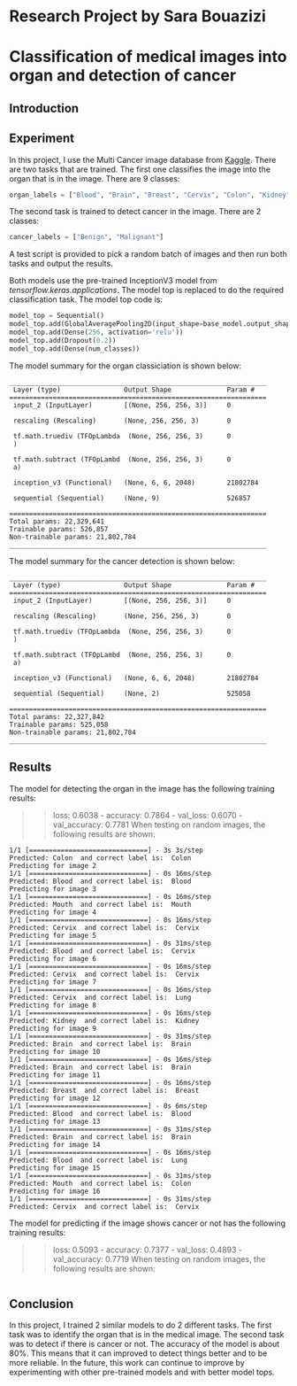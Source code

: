 # Research Project by Sara Bouazizi
# Classification of medical images into organ and detection of cancer

## Introduction

## Experiment

In this project, I use the Multi Cancer image database from [Kaggle](https://www.kaggle.com/datasets/obulisainaren/multi-cancer).
There are two tasks that are trained. The first one classifies the image into the organ that is in the image. There are 9 classes: 
```python
organ_labels = ["Blood", "Brain", "Breast", "Cervix", "Colon", "Kidney", "Lung", "Lymph", "Mouth"]
```

The second task is trained to detect cancer in the image. There are 2 classes:
```python
cancer_labels = ["Benign", "Malignant"]
```

A test script is provided to pick a random batch of images and then run both tasks and output the results.

Both models use the pre-trained InceptionV3 model from *tensorflow.keras.applications*.
The model top is replaced to do the required classification task. The model top code is:
```python
model_top = Sequential()
model_top.add(GlobalAveragePooling2D(input_shape=base_model.output_shape[1:], data_format=None)),
model_top.add(Dense(256, activation='relu'))
model_top.add(Dropout(0.2))
model_top.add(Dense(num_classes))
```

The model summary for the organ classiciation is shown below:
```
_________________________________________________________________
 Layer (type)                Output Shape              Param #
=================================================================
 input_2 (InputLayer)        [(None, 256, 256, 3)]     0

 rescaling (Rescaling)       (None, 256, 256, 3)       0

 tf.math.truediv (TFOpLambda  (None, 256, 256, 3)      0
 )

 tf.math.subtract (TFOpLambd  (None, 256, 256, 3)      0
 a)

 inception_v3 (Functional)   (None, 6, 6, 2048)        21802784

 sequential (Sequential)     (None, 9)                 526857

=================================================================
Total params: 22,329,641
Trainable params: 526,857
Non-trainable params: 21,802,784
_________________________________________________________________
```

The model summary for the cancer detection is shown below:
```
_________________________________________________________________
 Layer (type)                Output Shape              Param #
=================================================================
 input_2 (InputLayer)        [(None, 256, 256, 3)]     0

 rescaling (Rescaling)       (None, 256, 256, 3)       0

 tf.math.truediv (TFOpLambda  (None, 256, 256, 3)      0
 )

 tf.math.subtract (TFOpLambd  (None, 256, 256, 3)      0
 a)

 inception_v3 (Functional)   (None, 6, 6, 2048)        21802784

 sequential (Sequential)     (None, 2)                 525058

=================================================================
Total params: 22,327,842
Trainable params: 525,058
Non-trainable params: 21,802,784
_________________________________________________________________
```

## Results

The model for detecting the organ in the image has the following training results:
>> loss: 0.6038 - accuracy: 0.7864 - val_loss: 0.6070 - val_accuracy: 0.7781
When testing on random images, the following results are shown:
```
1/1 [==============================] - 3s 3s/step
Predicted: Colon  and correct label is:  Colon
Predicting for image 2
1/1 [==============================] - 0s 16ms/step
Predicted: Blood  and correct label is:  Blood
Predicting for image 3
1/1 [==============================] - 0s 16ms/step
Predicted: Mouth  and correct label is:  Mouth
Predicting for image 4
1/1 [==============================] - 0s 16ms/step
Predicted: Cervix  and correct label is:  Cervix
Predicting for image 5
1/1 [==============================] - 0s 31ms/step
Predicted: Blood  and correct label is:  Cervix
Predicting for image 6
1/1 [==============================] - 0s 16ms/step
Predicted: Cervix  and correct label is:  Cervix
Predicting for image 7
1/1 [==============================] - 0s 16ms/step
Predicted: Cervix  and correct label is:  Lung
Predicting for image 8
1/1 [==============================] - 0s 16ms/step
Predicted: Kidney  and correct label is:  Kidney
Predicting for image 9
1/1 [==============================] - 0s 31ms/step
Predicted: Brain  and correct label is:  Brain
Predicting for image 10
1/1 [==============================] - 0s 16ms/step
Predicted: Brain  and correct label is:  Brain
Predicting for image 11
1/1 [==============================] - 0s 16ms/step
Predicted: Breast  and correct label is:  Breast
Predicting for image 12
1/1 [==============================] - 0s 6ms/step
Predicted: Blood  and correct label is:  Blood
Predicting for image 13
1/1 [==============================] - 0s 31ms/step
Predicted: Brain  and correct label is:  Brain
Predicting for image 14
1/1 [==============================] - 0s 16ms/step
Predicted: Blood  and correct label is:  Lung
Predicting for image 15
1/1 [==============================] - 0s 31ms/step
Predicted: Mouth  and correct label is:  Colon
Predicting for image 16
1/1 [==============================] - 0s 31ms/step
Predicted: Cervix  and correct label is:  Cervix
```

The model for predicting if the image shows cancer or not has the following training results:
>> loss: 0.5093 - accuracy: 0.7377 - val_loss: 0.4893 - val_accuracy: 0.7719
When testing on random images, the following results are shown:
```

``` 

## Conclusion

In this project, I trained 2 similar models to do 2 different tasks. The first task was to identify the organ that is in the medical image. The second task was to detect if there is cancer or not. The accuracy of the model is about 80%. This means that it can improved to detect things better and to be more reliable. In the future, this work can continue to improve by experimenting with other pre-trained models and with better model tops. 
